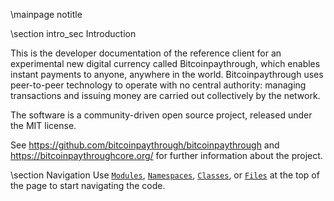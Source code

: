 \mainpage notitle

\section intro_sec Introduction

This is the developer documentation of the reference client for an experimental new digital currency called Bitcoinpaythrough,
which enables instant payments to anyone, anywhere in the world. Bitcoinpaythrough uses peer-to-peer technology to operate
with no central authority: managing transactions and issuing money are carried out collectively by the network.

The software is a community-driven open source project, released under the MIT license.

See https://github.com/bitcoinpaythrough/bitcoinpaythrough and https://bitcoinpaythroughcore.org/ for further information about the project.

\section Navigation
Use <a href="modules.html"><code>Modules</code></a>, <a href="namespaces.html"><code>Namespaces</code></a>, <a href="classes.html"><code>Classes</code></a>, or <a href="files.html"><code>Files</code></a> at the top of the page to start navigating the code.

